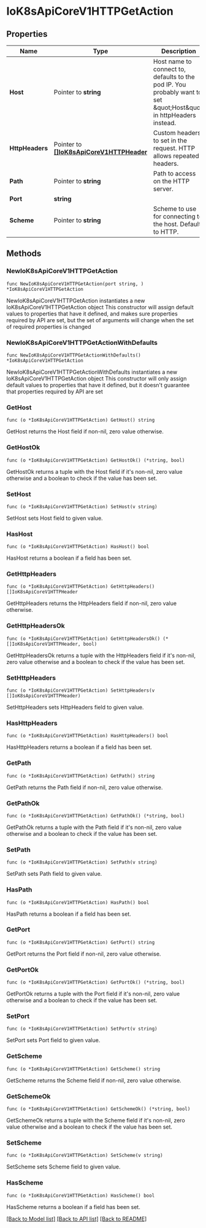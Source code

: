 # IoK8sApiCoreV1HTTPGetAction

## Properties

Name | Type | Description | Notes
------------ | ------------- | ------------- | -------------
**Host** | Pointer to **string** | Host name to connect to, defaults to the pod IP. You probably want to set \&quot;Host\&quot; in httpHeaders instead. | [optional] 
**HttpHeaders** | Pointer to [**[]IoK8sApiCoreV1HTTPHeader**](IoK8sApiCoreV1HTTPHeader.md) | Custom headers to set in the request. HTTP allows repeated headers. | [optional] 
**Path** | Pointer to **string** | Path to access on the HTTP server. | [optional] 
**Port** | **string** |  | 
**Scheme** | Pointer to **string** | Scheme to use for connecting to the host. Defaults to HTTP. | [optional] 

## Methods

### NewIoK8sApiCoreV1HTTPGetAction

`func NewIoK8sApiCoreV1HTTPGetAction(port string, ) *IoK8sApiCoreV1HTTPGetAction`

NewIoK8sApiCoreV1HTTPGetAction instantiates a new IoK8sApiCoreV1HTTPGetAction object
This constructor will assign default values to properties that have it defined,
and makes sure properties required by API are set, but the set of arguments
will change when the set of required properties is changed

### NewIoK8sApiCoreV1HTTPGetActionWithDefaults

`func NewIoK8sApiCoreV1HTTPGetActionWithDefaults() *IoK8sApiCoreV1HTTPGetAction`

NewIoK8sApiCoreV1HTTPGetActionWithDefaults instantiates a new IoK8sApiCoreV1HTTPGetAction object
This constructor will only assign default values to properties that have it defined,
but it doesn't guarantee that properties required by API are set

### GetHost

`func (o *IoK8sApiCoreV1HTTPGetAction) GetHost() string`

GetHost returns the Host field if non-nil, zero value otherwise.

### GetHostOk

`func (o *IoK8sApiCoreV1HTTPGetAction) GetHostOk() (*string, bool)`

GetHostOk returns a tuple with the Host field if it's non-nil, zero value otherwise
and a boolean to check if the value has been set.

### SetHost

`func (o *IoK8sApiCoreV1HTTPGetAction) SetHost(v string)`

SetHost sets Host field to given value.

### HasHost

`func (o *IoK8sApiCoreV1HTTPGetAction) HasHost() bool`

HasHost returns a boolean if a field has been set.

### GetHttpHeaders

`func (o *IoK8sApiCoreV1HTTPGetAction) GetHttpHeaders() []IoK8sApiCoreV1HTTPHeader`

GetHttpHeaders returns the HttpHeaders field if non-nil, zero value otherwise.

### GetHttpHeadersOk

`func (o *IoK8sApiCoreV1HTTPGetAction) GetHttpHeadersOk() (*[]IoK8sApiCoreV1HTTPHeader, bool)`

GetHttpHeadersOk returns a tuple with the HttpHeaders field if it's non-nil, zero value otherwise
and a boolean to check if the value has been set.

### SetHttpHeaders

`func (o *IoK8sApiCoreV1HTTPGetAction) SetHttpHeaders(v []IoK8sApiCoreV1HTTPHeader)`

SetHttpHeaders sets HttpHeaders field to given value.

### HasHttpHeaders

`func (o *IoK8sApiCoreV1HTTPGetAction) HasHttpHeaders() bool`

HasHttpHeaders returns a boolean if a field has been set.

### GetPath

`func (o *IoK8sApiCoreV1HTTPGetAction) GetPath() string`

GetPath returns the Path field if non-nil, zero value otherwise.

### GetPathOk

`func (o *IoK8sApiCoreV1HTTPGetAction) GetPathOk() (*string, bool)`

GetPathOk returns a tuple with the Path field if it's non-nil, zero value otherwise
and a boolean to check if the value has been set.

### SetPath

`func (o *IoK8sApiCoreV1HTTPGetAction) SetPath(v string)`

SetPath sets Path field to given value.

### HasPath

`func (o *IoK8sApiCoreV1HTTPGetAction) HasPath() bool`

HasPath returns a boolean if a field has been set.

### GetPort

`func (o *IoK8sApiCoreV1HTTPGetAction) GetPort() string`

GetPort returns the Port field if non-nil, zero value otherwise.

### GetPortOk

`func (o *IoK8sApiCoreV1HTTPGetAction) GetPortOk() (*string, bool)`

GetPortOk returns a tuple with the Port field if it's non-nil, zero value otherwise
and a boolean to check if the value has been set.

### SetPort

`func (o *IoK8sApiCoreV1HTTPGetAction) SetPort(v string)`

SetPort sets Port field to given value.


### GetScheme

`func (o *IoK8sApiCoreV1HTTPGetAction) GetScheme() string`

GetScheme returns the Scheme field if non-nil, zero value otherwise.

### GetSchemeOk

`func (o *IoK8sApiCoreV1HTTPGetAction) GetSchemeOk() (*string, bool)`

GetSchemeOk returns a tuple with the Scheme field if it's non-nil, zero value otherwise
and a boolean to check if the value has been set.

### SetScheme

`func (o *IoK8sApiCoreV1HTTPGetAction) SetScheme(v string)`

SetScheme sets Scheme field to given value.

### HasScheme

`func (o *IoK8sApiCoreV1HTTPGetAction) HasScheme() bool`

HasScheme returns a boolean if a field has been set.


[[Back to Model list]](../README.md#documentation-for-models) [[Back to API list]](../README.md#documentation-for-api-endpoints) [[Back to README]](../README.md)


